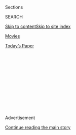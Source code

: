 <div id="app">

<div>

<div>

<div>

<div class="NYTAppHideMasthead css-1q2w90k e1suatyy0">

<div class="section css-ui9rw0 e1suatyy2">

<div class="css-eph4ug er09x8g0">

<div class="css-6n7j50">

</div>

<span class="css-1dv1kvn">Sections</span>

<div class="css-10488qs">

<span class="css-1dv1kvn">SEARCH</span>

</div>

[Skip to content](#site-content)[Skip to site
index](#site-index)

</div>

<div id="masthead-section-label" class="css-1wr3we4 eaxe0e00">

[Movies](https://www.nytimes3xbfgragh.onion/section/movies)

</div>

<div class="css-10698na e1huz5gh0">

</div>

</div>

<div id="masthead-bar-one" class="section hasLinks css-15hmgas e1csuq9d3">

<div class="css-uqyvli e1csuq9d0">

</div>

<div class="css-1uqjmks e1csuq9d1">

</div>

<div class="css-9e9ivx">

[](https://myaccount.nytimes3xbfgragh.onion/auth/login?response_type=cookie&client_id=vi)

</div>

<div class="css-1bvtpon e1csuq9d2">

[Today’s
Paper](https://www.nytimes3xbfgragh.onion/section/todayspaper)

</div>

</div>

</div>

</div>

<div data-aria-hidden="false">

<div id="site-content" data-role="main">

<div>

<div class="css-1aor85t" style="opacity:0.000000001;z-index:-1;visibility:hidden">

<div class="css-1hqnpie">

<div class="css-epjblv">

<span class="css-17xtcya">[Movies](/section/movies)</span><span class="css-x15j1o">|</span><span class="css-fwqvlz">FILM
REVIEW; Following South Africa's Wrenching Road to
Truth</span>

</div>

<div class="css-k008qs">

<div class="css-1iwv8en">

<span class="css-18z7m18"></span>

<div>

</div>

</div>

<span class="css-1n6z4y"></span>

<div class="css-1705lsu">

<div class="css-4xjgmj">

<div class="css-4skfbu" data-role="toolbar" data-aria-label="Social Media Share buttons, Save button, and Comments Panel with current comment count" data-testid="share-tools">

  - 
  - 
  - 
  - 
    
    <div class="css-6n7j50">
    
    </div>

  - 

</div>

</div>

</div>

</div>

</div>

</div>

<div id="NYT_TOP_BANNER_REGION" class="css-13pd83m">

</div>

<div id="top-wrapper" class="css-1sy8kpn">

<div id="top-slug" class="css-l9onyx">

Advertisement

</div>

[Continue reading the main
story](#after-top)

<div class="ad top-wrapper" style="text-align:center;height:100%;display:block;min-height:250px">

<div id="top" class="place-ad" data-position="top" data-size-key="top">

</div>

</div>

<div id="after-top">

</div>

</div>

<div id="sponsor-wrapper" class="css-1hyfx7x">

<div id="sponsor-slug" class="css-19vbshk">

Supported by

</div>

[Continue reading the main
story](#after-sponsor)

<div id="sponsor" class="ad sponsor-wrapper" style="text-align:center;height:100%;display:block">

</div>

<div id="after-sponsor">

</div>

</div>

FILM REVIEW

<div class="css-1vkm6nb ehdk2mb0">

# FILM REVIEW; Following South Africa's Wrenching Road to Truth

</div>

<div class="css-170u9t6">

<div class="css-1c4e8vg">

<div class="css-83hgbf">

  - Long Night's Journey Into Day  
    Directed by <span>Deborah Hoffmann</span><span>,
    </span><span>Frances Reid</span>
    Documentary
    Not Rated
    1h 34m

</div>

</div>

</div>

<div class="css-xt80pu e12qa4dv0">

<div class="css-18e8msd">

<div class="css-vp77d3 epjyd6m0">

<div class="css-1baulvz">

<span class="css-1baulvz" itemprop="author">By Elvis Mitchell</span>

</div>

</div>

  - March 29,
    2000

  - 
    
    <div class="css-4xjgmj">
    
    <div class="css-d8bdto" data-role="toolbar" data-aria-label="Social Media Share buttons, Save button, and Comments Panel with current comment count" data-testid="share-tools">
    
      - 
      - 
      - 
      - 
        
        <div class="css-6n7j50">
        
        </div>
    
      - 
    
    </div>
    
    </div>

</div>

</div>

<div class="section meteredContent css-1r7ky0e" name="articleBody" itemprop="articleBody">

<div class="css-j3uhc5">

<div class="css-1ve50l5">

<div class="css-tgs79b">

<div>

<div class="css-udpjq9">

See the article in its original context from  
March 29, 2000, <span>Section E,</span> Page
6<span class="css-iry6ay"></span>[Buy
Reprints](https://store.nytimes3xbfgragh.onion/collections/new-york-times-page-reprints?utm_source=nytimes&utm_medium=article-page&utm_campaign=reprints)

</div>

<div class="css-1nq039c">

[View on
timesmachine](http://timesmachine.nytimes3xbfgragh.onion/timesmachine/2000/03/29/502812.html)

</div>

<div class="css-1gus26i">

TimesMachine is an exclusive benefit for home delivery and digital
subscribers.

</div>

</div>

</div>

</div>

</div>

<div class="css-1fanzo5 StoryBodyCompanionColumn">

<div class="css-53u6y8">

''Long Night's Journey Into Day'' is a beautiful and often disturbing
reflection on the nature of truth and forgiveness. This documentary,
directed by Frances Reid and Deborah Hoffmann, captures the mandate of
one of the most unusual social phenomena of the last century, the Truth
and Reconciliation Committee of South Africa.

The committee's function, after the fall of apartheid, was to sift
through the crimes of an era of systematic racism and decide who would
be allowed to seek amnesty.

''This process is not about pillorying,'' says Archbishop Desmond Tutu,
the committee's chairman. ''It's actually about getting to the truth, so
we can heal.'' To be granted amnesty, the applicants have to tell the
truth. According to on-screen text at the film's opening, more than
7,000 sought amnesty, and the documentary chooses four stories to tell.

The filmmakers' structure is simple and direct, like the hearings
themselves. They start with a case that many may be familiar with, that
of the American student and rights advocate Amy Biehl, who was killed by
black South Africans. Biehl was attracted to South Africa because of her
love of the work of Nelson Mandela, and her death was particularly
tragic; she was the victim of resentment that couldn't have had less to
do with her.

</div>

</div>

<div class="css-1fanzo5 StoryBodyCompanionColumn">

<div class="css-53u6y8">

Here we get to see how the hearings were held, in front of a crowd and
broadcast on television so the entire country witnessed the accused's
contrition. You may feel a chill pass through you when Biehl's parents
find it in their hearts to approve the application for amnesty by the
convicted killers of their child. The mother of one of the accused is as
heartbroken as Biehl's parents, and the process doesn't buy her a
moment's peace.

The directors recognize that the drama in this story is so potent it
doesn't require any icing and that there's a bigger story between the
lines, a subtext about psychological violence visited on a country,
generation after generation.

The subtle complications of ''Long Night's Journey Into Day'' take hold
as another applicant, Robert McBride, convicted of a bombing that took
the lives of three whites, talks about his suffering, describing the
crude gradations of dehumanization that were accepted in South Africa:
''colored'' and ''nonwhite.'' Driven to strike back, he says on the
stand that he has ''served a sentence longer than any apartheid
minister.''

This attempt to bring closure to the jagged wound of apartheid has so
far to go that each of the stories sends a jolt of hurt to your nervous
system.

Each of the episodes is more wrenching than the one before it. The most
heart-rending is the last, which reports on the shooting of seven
''terrorists'' by the police, including video scenes of the corpses
being callously jerked by rope across bloody asphalt. (The victims'
mothers become hysterical during the hearing when the tape is run.)

</div>

</div>

<div class="css-1fanzo5 StoryBodyCompanionColumn">

<div class="css-53u6y8">

The biggest shock comes at the revelation that the secret police
essentially recruited angry young black men, trained them to become
revolutionaries and then killed them. Of the 25 police officers involved
in this grim event, only two seek amnesty, and one is a black who
infiltrated the group and instigated its members' actions.

''Night'' offers its own definition of justice. Archbishop Tutu calls it
''restorative justice,'' noting the need to confront these events in the
light of day. It's not totally curative, because justice can never
really be delivered in these circumstances; the ache of racism and its
violent aftermath still remain. This is an issue that the film addresses
with as much integrity as the committee shows in its own efforts.

LONG NIGHT'S JOURNEY INTO DAY

Directed by Frances Reid and Deborah Hoffmann; written (in English,
Xhosa and Afrikaans, with English subtitles) by Antijie Krog; directors
of photography, Ms. Reid and Ezra Jwili; edited by Ms. Hoffman; music by
Lebo M; produced by Ms. Reid; released by Iris Films/Cinemax Reel Life.
At the Film Forum, 209 West Houston Street, South Village. Running time:
94 minutes. This film is not rated.

WITH: Peter and Linda Biehl, Mongezi Manqina, Evelyn Manqina, Easy
Nofemela, Eric Taylor, Nomonde Calata, Nyameka Goniwe, George Bizos,
Robert McBride, Sharon Welgemoed, Thapelo Mbelo, Jann Turner, Archbishop
Desmond Tutu and Pumla Gobodo-Madikizela.

</div>

</div>

</div>

<div>

</div>

<div>

</div>

<div>

</div>

<div>

<div id="bottom-wrapper" class="css-1ede5it">

<div id="bottom-slug" class="css-l9onyx">

Advertisement

</div>

[Continue reading the main
story](#after-bottom)

<div id="bottom" class="ad bottom-wrapper" style="text-align:center;height:100%;display:block;min-height:90px">

</div>

<div id="after-bottom">

</div>

</div>

</div>

</div>

</div>

## Site Index

<div>

</div>

## Site Information Navigation

  - [© <span>2020</span> <span>The New York Times
    Company</span>](https://help.nytimes3xbfgragh.onion/hc/en-us/articles/115014792127-Copyright-notice)

<!-- end list -->

  - [NYTCo](https://www.nytco.com/)
  - [Contact
    Us](https://help.nytimes3xbfgragh.onion/hc/en-us/articles/115015385887-Contact-Us)
  - [Work with us](https://www.nytco.com/careers/)
  - [Advertise](https://nytmediakit.com/)
  - [T Brand Studio](http://www.tbrandstudio.com/)
  - [Your Ad
    Choices](https://www.nytimes3xbfgragh.onion/privacy/cookie-policy#how-do-i-manage-trackers)
  - [Privacy](https://www.nytimes3xbfgragh.onion/privacy)
  - [Terms of
    Service](https://help.nytimes3xbfgragh.onion/hc/en-us/articles/115014893428-Terms-of-service)
  - [Terms of
    Sale](https://help.nytimes3xbfgragh.onion/hc/en-us/articles/115014893968-Terms-of-sale)
  - [Site
    Map](https://spiderbites.nytimes3xbfgragh.onion)
  - [Help](https://help.nytimes3xbfgragh.onion/hc/en-us)
  - [Subscriptions](https://www.nytimes3xbfgragh.onion/subscription?campaignId=37WXW)

</div>

</div>

</div>

</div>
